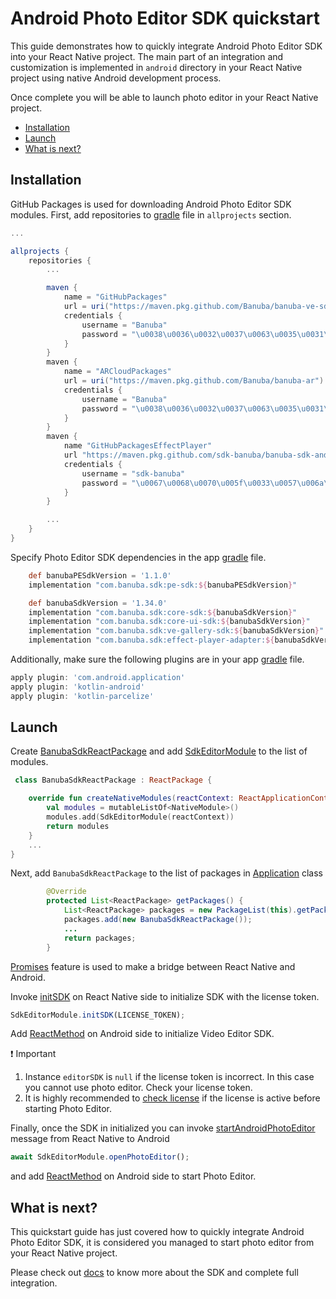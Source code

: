 # Android Photo Editor SDK quickstart

This guide demonstrates how to quickly integrate Android Photo Editor SDK into your React Native project.
The main part of an integration and customization is implemented in ```android``` directory
in your React Native project using native Android development process.

Once complete you will be able to launch photo editor in your React Native project.

- [Installation](#Installation)
- [Launch](#Launch)
- [What is next?](#What-is-next)

## Installation
GitHub Packages is used for downloading Android Photo Editor SDK modules.
First, add repositories to [gradle](../android/build.gradle#L28) file in ```allprojects``` section.

```groovy
...

allprojects {
    repositories {
        ...

        maven {
            name = "GitHubPackages"
            url = uri("https://maven.pkg.github.com/Banuba/banuba-ve-sdk")
            credentials {
                username = "Banuba"
                password = "\u0038\u0036\u0032\u0037\u0063\u0035\u0031\u0030\u0033\u0034\u0032\u0063\u0061\u0033\u0065\u0061\u0031\u0032\u0034\u0064\u0065\u0066\u0039\u0062\u0034\u0030\u0063\u0063\u0037\u0039\u0038\u0063\u0038\u0038\u0066\u0034\u0031\u0032\u0061\u0038"
            }
        }
        maven {
            name = "ARCloudPackages"
            url = uri("https://maven.pkg.github.com/Banuba/banuba-ar")
            credentials {
                username = "Banuba"
                password = "\u0038\u0036\u0032\u0037\u0063\u0035\u0031\u0030\u0033\u0034\u0032\u0063\u0061\u0033\u0065\u0061\u0031\u0032\u0034\u0064\u0065\u0066\u0039\u0062\u0034\u0030\u0063\u0063\u0037\u0039\u0038\u0063\u0038\u0038\u0066\u0034\u0031\u0032\u0061\u0038"
            }
        }
        maven {
            name "GitHubPackagesEffectPlayer"
            url "https://maven.pkg.github.com/sdk-banuba/banuba-sdk-android"
            credentials {
                username = "sdk-banuba"
                password = "\u0067\u0068\u0070\u005f\u0033\u0057\u006a\u0059\u004a\u0067\u0071\u0054\u0058\u0058\u0068\u0074\u0051\u0033\u0075\u0038\u0051\u0046\u0036\u005a\u0067\u004f\u0041\u0053\u0064\u0046\u0032\u0045\u0046\u006a\u0030\u0036\u006d\u006e\u004a\u004a"
            }
        }

        ...
    }
}
```

Specify Photo Editor SDK dependencies in the app [gradle](../android/app/build.gradle#L170) file.
```groovy
    def banubaPESdkVersion = '1.1.0'
    implementation "com.banuba.sdk:pe-sdk:${banubaPESdkVersion}"

    def banubaSdkVersion = '1.34.0'
    implementation "com.banuba.sdk:core-sdk:${banubaSdkVersion}"
    implementation "com.banuba.sdk:core-ui-sdk:${banubaSdkVersion}"
    implementation "com.banuba.sdk:ve-gallery-sdk:${banubaSdkVersion}"
    implementation "com.banuba.sdk:effect-player-adapter:${banubaSdkVersion}"
```

Additionally, make sure the following plugins are in your app [gradle](../android/app/build.gradle#L2) file.
```groovy
apply plugin: 'com.android.application'
apply plugin: 'kotlin-android'
apply plugin: 'kotlin-parcelize'
```

## Launch

Create [BanubaSdkReactPackage](../android/app/src/main/java/com/vesdkreactnativecliintegrationsample/BanubaSdkReactPackage.kt) and add [SdkEditorModule](../android/app/src/main/java/com/vesdkreactnativecliintegrationsample/SdkEditorModule.kt) to the list of modules.
```kotlin
 class BanubaSdkReactPackage : ReactPackage {

    override fun createNativeModules(reactContext: ReactApplicationContext): MutableList<NativeModule> {
        val modules = mutableListOf<NativeModule>()
        modules.add(SdkEditorModule(reactContext))
        return modules
    }
    ...
}
```

Next, add ```BanubaSdkReactPackage```  to the list of packages in [Application](../android/app/src/main/java/com/vesdkreactnativecliintegrationsample/MainApplication.java#L26) class
```java
        @Override
        protected List<ReactPackage> getPackages() {
            List<ReactPackage> packages = new PackageList(this).getPackages();
            packages.add(new BanubaSdkReactPackage());
            ...
            return packages;
        }
```


[Promises](https://reactnative.dev/docs/native-modules-android#promises) feature is used to make a bridge between React Native and Android.

Invoke [initSDK](../App.js#L15) on React Native side to initialize SDK with the license token.
```javascript
SdkEditorModule.initSDK(LICENSE_TOKEN);
```

Add [ReactMethod](../android/app/src/main/java/com/vesdkreactnativecliintegrationsample/SdkEditorModule.kt#L116) on Android side to initialize Video Editor SDK.

:exclamation: Important
1. Instance ```editorSDK``` is ```null``` if the license token is incorrect. In this case you cannot use photo editor. Check your license token.
2. It is highly recommended to [check license](../android/app/src/main/java/com/vesdkreactnativecliintegrationsample/SdkEditorModule.kt#L318) if the license is active before starting Photo Editor.

Finally, once the SDK in initialized you can invoke [startAndroidPhotoEditor](../App.js#L39) message from React Native to Android

```javascript
await SdkEditorModule.openPhotoEditor();
```

and add [ReactMethod](../android/app/src/main/java/com/vesdkreactnativecliintegrationsample/SdkEditorModule.kt#L166) on Android side to start Photo Editor.


## What is next?
This quickstart guide has just covered how to quickly integrate Android Photo Editor SDK,
it is considered you managed to start photo editor from your React Native project.

Please check out [docs](https://docs.banuba.com/ve-pe-sdk/docs/android/requirements-pe/) to know more about the SDK and complete full integration.